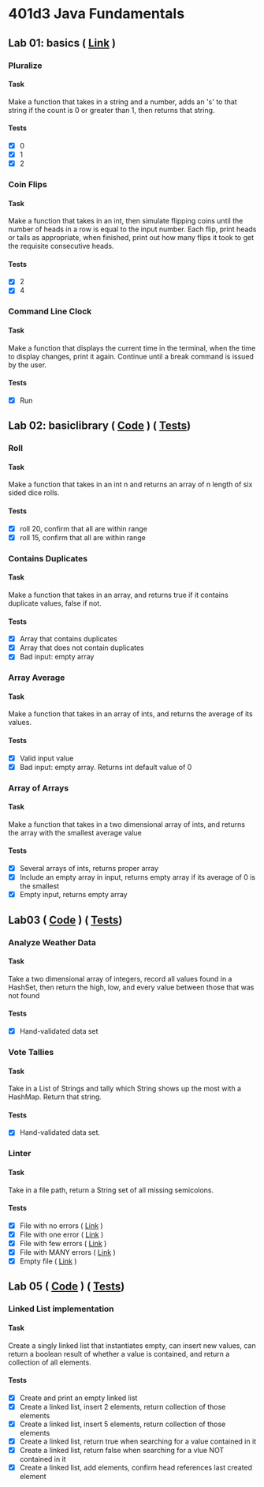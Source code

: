 # 401d3 Java Fundamentals


## Lab 01: basics ( [Link](./src/main/java/basics/Main.java) )

### Pluralize

#### Task
Make a function that takes in a string and a number, adds an 's' to that string if the count is 0 or greater than 1, then returns that string.

#### Tests

- [x] 0
- [x] 1
- [x] 2

### Coin Flips

#### Task
Make a function that takes in an int, then simulate flipping coins until the number of heads in a row is equal to the input number. Each flip, print heads or tails as appropriate, when finished, print out how many flips it took to get the requisite consecutive heads.

#### Tests

- [x] 2
- [x] 4

### Command Line Clock

#### Task

Make a function that displays the current time in the terminal, when the time to display changes, print it again. Continue until a break command is issued by the user.

#### Tests

- [x] Run

## Lab 02: basiclibrary ( [Code](./src/main/java/basiclibrary/Lab02.java) ) ( [Tests](./src/test/java/basiclibrary/Lab02Test.java))

### Roll

#### Task

Make a function that takes in an int n and returns an array of n length of six sided dice rolls.

#### Tests 

- [x] roll 20, confirm that all are within range
- [x] roll 15, confirm that all are within range

### Contains Duplicates

#### Task

Make a function that takes in an array, and returns true if it contains duplicate values, false if not.

#### Tests

- [x] Array that contains duplicates
- [x] Array that does not contain duplicates
- [x] Bad input: empty array

### Array Average

#### Task

Make a function that takes in an array of ints, and returns the average of its values.

#### Tests

- [x] Valid input value
- [x] Bad input: empty array. Returns int default value of 0

### Array of Arrays

#### Task

Make a function that takes in a two dimensional array of ints, and returns the array with the smallest average value

#### Tests

- [x] Several arrays of ints, returns proper array
- [x] Include an empty array in input, returns empty array if its average of 0 is the smallest
- [x] Empty input, returns empty array

## Lab03 ( [Code](./src/main/java/basiclibrary/Lab03.java) ) ( [Tests](./src/test/java/basiclibrary/Lab03Test.java))

### Analyze Weather Data

#### Task

Take a two dimensional array of integers, record all values found in a HashSet, then return the high, low, and every value between those that was not found

#### Tests

- [x] Hand-validated data set

### Vote Tallies

#### Task

Take in a List of Strings and tally which String shows up the most with a HashMap. Return that string.

#### Tests

- [x] Hand-validated data set.

### Linter

#### Task

Take in a file path, return a String set of all missing semicolons.

#### Tests

- [x] File with no errors ( [Link](./assets/noErrors.js) )
- [x] File with one error ( [Link](./assets/oneError.js) )
- [x] File with few errors ( [Link](./assets/fewErrors.js) )
- [x] File with MANY errors ( [Link](./assets/gates.sh) )
- [x] Empty file ( [Link](./assets/empty.js) )

## Lab 05 ( [Code](./src/main/java/mylinkedlist/MyLinkedList.java) ) ( [Tests](./src/test/java/mylinkedlist/MyLinkedListTest.java))

### Linked List implementation

#### Task

Create a singly linked list that instantiates empty, can insert new values, can return a boolean result of whether a value is contained, and return a collection of all elements.

#### Tests

 - [x] Create and print an empty linked list
 - [x] Create a linked list, insert 2 elements, return collection of those elements
 - [x] Create a linked list, insert 5 elements, return collection of those elements
 - [x] Create a linked list, return true when searching for a value contained in it
 - [x] Create a linked list, return false when searching for a vlue NOT contained in it
 - [x] Create a linked list, add elements, confirm head references last created element